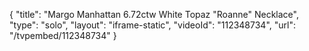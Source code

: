 {
    "title": "Margo Manhattan 6.72ctw  White Topaz \"Roanne\" Necklace",
    "type": "solo",
    "layout": "iframe-static",
    "videoId": "112348734",
    "url": "\/tvpembed\/112348734"
}
